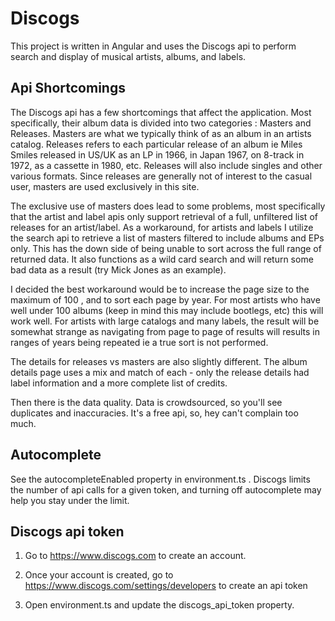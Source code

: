 # Discogs

This project is written in Angular and uses the Discogs api to perform search and display of musical artists, albums, and labels.

## Api Shortcomings

The Discogs api has a few shortcomings that affect the application. Most specifically, their album data is divided into two categories : Masters and Releases. Masters are what we typically think of as an album in an artists catalog. Releases refers to each particular release of an album ie Miles Smiles released in US/UK as an LP in 1966, in Japan 1967, on 8-track in 1972, as a cassette in 1980, etc. Releases will also include singles and other various formats. Since releases are generally not of interest to the casual user, masters are used exclusively in this site. 

The exclusive use of masters does lead to some problems, most specifically that the artist and label apis only support retrieval of a full, unfiltered list of releases for an artist/label. As a workaround, for artists and labels I utilize the search api to retrieve a list of masters filtered to include albums  and EPs only. This has the down side of being unable to sort across the full range of returned data. It also functions as a wild card search and will return some bad data as a result (try Mick Jones as an example).

I decided the best workaround would be to increase the page size to the maximum of 100 , and to sort each page by year. For most artists who have well under 100 albums (keep in mind this may include bootlegs, etc) this will work well. For artists with large catalogs and many labels, the result will be somewhat strange as navigating from page to page of results will results in ranges of years being repeated ie a true sort is not performed.

The details for releases vs masters are also slightly different. The album details page uses a mix and match of each - only the release details had label information and a more complete list of credits.

Then there is the data quality. Data is crowdsourced, so you'll see duplicates and inaccuracies. It's a free api, so, hey can't complain too much.

## Autocomplete
See the autocompleteEnabled property in environment.ts . Discogs limits the number of api calls for a given token, and turning off autocomplete may help you stay under the limit.

## Discogs api token

1. Go to <https://www.discogs.com> to create an account. 

2. Once your account is created, go to <https://www.discogs.com/settings/developers> to create an api token

3. Open environment.ts and update the discogs_api_token property.

